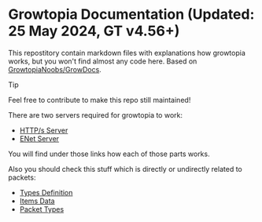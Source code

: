 # Growtopia Documentation (Updated: 25 May 2024, GT v4.56+)

This repostitory contain markdown files with explanations how growtopia works, but you won't find almost any code here. Based on [GrowtopiaNoobs/GrowDocs](https://github.com/GrowtopiaNoobs/GrowDocs).

> [!TIP]
> Feel free to contribute to make this repo still maintained!

There are two servers required for growtopia to work:
- [HTTP/s Server](Docs/HTTPs%20Server/README.md)
- [ENet Server](Docs/ENet%20Server/README.md)

You will find under those links how each of those parts works.

Also you should check this stuff which is directly or undirectly related to packets:
- [Types Definition](types_definition.md)
- [Items Data](Docs/Items%20Data/README.md)
- [Packet Types](Docs/Packets/README.md)
